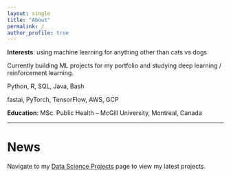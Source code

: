 ```yaml
---
layout: single
title: "About"
permalink: /
author_profile: true
---
```


**Interests**: using machine learning for anything other than cats vs dogs

Currently building ML projects for my portfolio and studying deep learning / reinforcement learning.

**<languages/>** Python, R, SQL, Java, Bash

**<frameworks/>** fastai, PyTorch, TensorFlow, AWS, GCP

**Education**: MSc. Public Health – McGill University, Montreal, Canada

------

# News

Navigate to my [Data Science Projects](https://luca-martial.github.io/projects/) page to view my latest projects.
